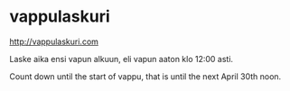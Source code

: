 # vappulaskuri
http://vappulaskuri.com

Laske aika ensi vapun alkuun, eli vapun aaton klo 12:00 asti.

Count down until the start of vappu, that is until the next April 30th noon.
